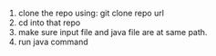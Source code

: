 1. clone the repo using: git clone repo url
2. cd into that repo
3. make sure input file and java file are at same path.
3. run java command
